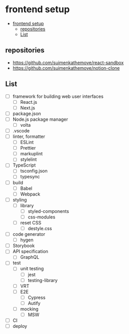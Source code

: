 # frontend setup

- [frontend setup](#frontend-setup)
  - [repositories](#repositories)
  - [List](#list)

## repositories

- <https://github.com/suimenkathemove/react-sandbox>
- <https://github.com/suimenkathemove/notion-clone>

## List

- [ ] framework for building web user interfaces
  - [ ] React.js
  - [ ] Next.js
- [ ] package.json
- [ ] Node.js package manager
  - [ ] volta
- [ ] .vscode
- [ ] linter, formatter
  - [ ] ESLint
  - [ ] Prettier
  - [ ] markuplint
  - [ ] stylelint
- [ ] TypeScript
  - [ ] tsconfig.json
  - [ ] typesync
- [ ] build
  - [ ] Babel
  - [ ] Webpack
- [ ] styling
  - [ ] library
    - [ ] styled-components
    - [ ] css-modules
  - [ ] reset CSS
    - [ ] destyle.css
- [ ] code generator
  - [ ] hygen
- [ ] Storybook
- [ ] API specification
  - [ ] GraphQL
- [ ] test
  - [ ] unit testing
    - [ ] jest
    - [ ] testing-library
  - [ ] VRT
  - [ ] E2E
    - [ ] Cypress
    - [ ] Autify
  - [ ] mocking
    - [ ] MSW
- [ ] CI
- [ ] deploy
